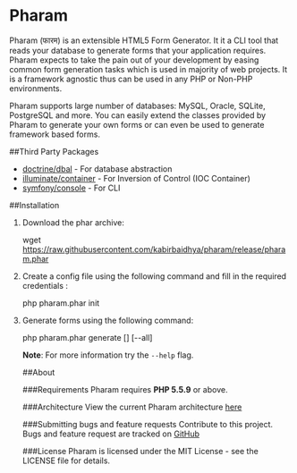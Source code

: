 Pharam
======
Pharam (फारम) is an extensible HTML5 Form Generator. It it a CLI tool that reads your database to generate forms that your application requires. Pharam expects to take the pain out of your development by easing common form generation tasks which is used in majority of web projects. It is a framework agnostic thus can be used in any PHP or Non-PHP environments.

Pharam supports large number of databases: MySQL, Oracle, SQLite, PostgreSQL and more. You can easily extend the classes provided by Pharam to generate your own forms or can even be used to generate framework based forms.

##Third Party Packages

* [doctrine/dbal](https://github.com/doctrine/dbal) - For database abstraction
* [illuminate/container](https://github.com/illuminate/container) - For Inversion of Control (IOC Container)
* [symfony/console](https://github.com/symfony/console) - For CLI

##Installation

1) Download the phar archive:

    wget https://raw.githubusercontent.com/kabirbaidhya/pharam/release/pharam.phar
    
2) Create a config file using the following command and fill in the required credentials :

    php pharam.phar init
    
3) Generate forms using the following command:

    php pharam.phar generate [<table>] [--all]

**Note**: For more information try the `--help` flag.

##About

###Requirements
Pharam requires **PHP 5.5.9** or above.

###Architecture
View the current Pharam architecture [here](https://raw.githubusercontent.com/kabirbaidhya/pharam/master/image/pharam.png)

###Submitting bugs and feature requests
Contribute to this project. Bugs and feature request are tracked on [GitHub](https://github.com/kabirbaidhya/pharam/issues)

###License
Pharam is licensed under the MIT License - see the LICENSE file for details.
